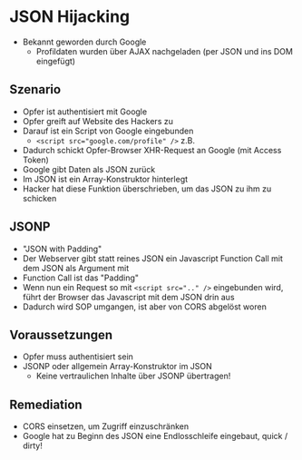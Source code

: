 # JSON Hijacking

- Bekannt geworden durch Google
    - Profildaten wurden über AJAX nachgeladen (per JSON und ins DOM eingefügt)
## Szenario
- Opfer ist authentisiert mit Google
- Opfer greift auf Website des Hackers zu
- Darauf ist ein Script von Google eingebunden
    - `<script src="google.com/profile" />` z.B.
- Dadurch schickt Opfer-Browser XHR-Request an Google (mit Access Token)
- Google gibt Daten als JSON zurück
- Im JSON ist ein Array-Konstruktor hinterlegt
- Hacker hat diese Funktion überschrieben, um das JSON zu ihm zu schicken

## JSONP
- "JSON with Padding"
- Der Webserver gibt statt reines JSON ein Javascript Function Call mit dem JSON als Argument mit
- Function Call ist das "Padding"
- Wenn nun ein Request so mit `<script src=".." />` eingebunden wird, führt der Browser das Javascript mit dem JSON drin aus
- Dadurch wird SOP umgangen, ist aber von CORS abgelöst woren

## Voraussetzungen
- Opfer muss authentisiert sein
- JSONP oder allgemein Array-Konstruktor im JSON
    - Keine vertraulichen Inhalte über JSONP übertragen!

## Remediation
- CORS einsetzen, um Zugriff einzuschränken
- Google hat zu Beginn des JSON eine Endlosschleife eingebaut, quick / dirty!
